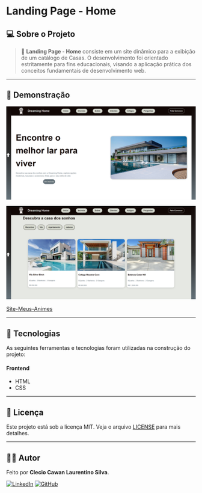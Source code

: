 # Landing Page - Home

## 💻 Sobre o Projeto

> 🚀 **Landing Page - Home** consiste em um site dinâmico para a exibição de um catálogo de Casas. O desenvolvimento foi orientado estritamente para fins educacionais, visando a aplicação prática dos conceitos fundamentais de desenvolvimento web.

---


## 📸 Demonstração

<p align="center">
  <img src="assets/img/screen1.png" alt="Demonstração do Projeto" width="700"/>
</p>
<p align="center">
  <img src="assets/img/screen2.png" alt="Demonstração do Projeto" width="700"/>
</p>

[Site-Meus-Animes](https://site-meus-animes.vercel.app/)

---

## 🚀 Tecnologias

As seguintes ferramentas e tecnologias foram utilizadas na construção do projeto:

#### **Frontend**
- HTML
- CSS


---

## 📝 Licença

Este projeto está sob a licença MIT. Veja o arquivo [LICENSE](LICENSE) para mais detalhes.

---

## 👨‍💻 Autor

Feito por **Clecio Cawan Laurentino Silva**.

[![LinkedIn](https://img.shields.io/badge/LinkedIn-0077B5?style=for-the-badge&logo=linkedin&logoColor=white)](www.linkedin.com/in/clecio-cawan-3b5a5625b)
[![GitHub](https://img.shields.io/badge/GitHub-181717?style=for-the-badge&logo=github&logoColor=white)](https://github.com/ClecioCawan)
